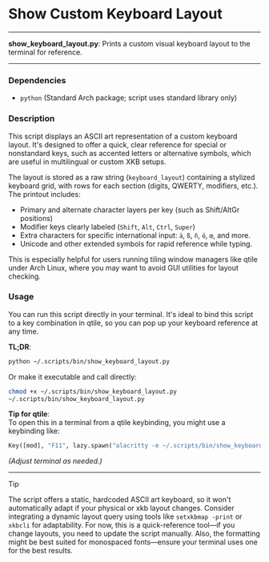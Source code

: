 # Show Custom Keyboard Layout

---

**show_keyboard_layout.py**: Prints a custom visual keyboard layout to the terminal for reference.

---

### Dependencies

- `python` (Standard Arch package; script uses standard library only)

### Description

This script displays an ASCII art representation of a custom keyboard layout. It's designed to offer a quick, clear reference for special or nonstandard keys, such as accented letters or alternative symbols, which are useful in multilingual or custom XKB setups. 

The layout is stored as a raw string (`keyboard_layout`) containing a stylized keyboard grid, with rows for each section (digits, QWERTY, modifiers, etc.). The printout includes:
- Primary and alternate character layers per key (such as Shift/AltGr positions)
- Modifier keys clearly labeled (`Shift`, `Alt`, `Ctrl`, `Super`)
- Extra characters for specific international input: `ä`, `ß`, `ñ`, `ö`, `œ`, and more.
- Unicode and other extended symbols for rapid reference while typing.

This is especially helpful for users running tiling window managers like qtile under Arch Linux, where you may want to avoid GUI utilities for layout checking.

### Usage

You can run this script directly in your terminal. It's ideal to bind this script to a key combination in qtile, so you can pop up your keyboard reference at any time.

**TL;DR**:  

```bash
python ~/.scripts/bin/show_keyboard_layout.py
```

Or make it executable and call directly:

```bash
chmod +x ~/.scripts/bin/show_keyboard_layout.py
~/.scripts/bin/show_keyboard_layout.py
```

**Tip for qtile**:  
To open this in a terminal from a qtile keybinding, you might use a keybinding like:

```python
Key([mod], "F11", lazy.spawn("alacritty -e ~/.scripts/bin/show_keyboard_layout.py"))
```
*(Adjust terminal as needed.)*  

---

> [!TIP]
> The script offers a static, hardcoded ASCII art keyboard, so it won't automatically adapt if your physical or xkb layout changes. Consider integrating a dynamic layout query using tools like `setxkbmap -print` or `xkbcli` for adaptability. For now, this is a quick-reference tool—if you change layouts, you need to update the script manually. Also, the formatting might be best suited for monospaced fonts—ensure your terminal uses one for the best results.